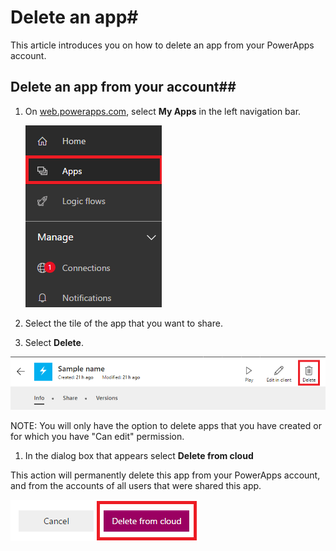 <properties
    pageTitle="Delete an app | Microsoft PowerApps"
    description="Delete an existing app."
    services=""
    suite="powerapps"
    documentationCenter="na"
    authors="jamesol-msft"
    manager="darshand"
    editor=""
    tags=""
 />
<tags
    ms.service="powerapps"
    ms.devlang="na"
    ms.topic="article"
    ms.tgt_pltfrm="na"
    ms.workload="na"
    ms.date="04/07/2016"
    ms.author="jamesol"/>

# Delete an app#

This article introduces you on how to delete an app from your PowerApps account.

## Delete an app from your account##

1. On [web.powerapps.com](1), select **My Apps** in the left navigation bar.

	![](./media/delete-app/new-file-apps-portal.png)

1. Select the tile of the app that you want to share.

1. Select **Delete**.

  ![](./media/delete-app/new-delete-button.png)

  NOTE: You will only have the option to delete apps that you have created or for which you have "Can edit" permission.

1. In the dialog box that appears select **Delete from cloud**

  This action will permanently delete this app from your PowerApps account, and from the  accounts of all users that were shared this app.

  ![](./media/delete-app/new-deletefromcloud-button.png)

  <!--Reference links in article-->
  [1]: https://web.powerapps.com
